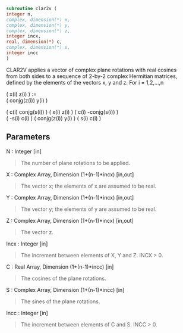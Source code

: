 ```fortran  
subroutine clar2v (  
integer n,  
complex, dimension(*) x,  
complex, dimension(*) y,  
complex, dimension(*) z,  
integer incx,  
real, dimension(*) c,  
complex, dimension(*) s,  
integer incc  
)  
```  
  
CLAR2V applies a vector of complex plane rotations with real cosines  
from both sides to a sequence of 2-by-2 complex Hermitian matrices,  
defined by the elements of the vectors x, y and z. For i = 1,2,...,n  
  
(       x(i)  z(i) ) :=  
( conjg(z(i)) y(i) )  
  
(  c(i) conjg(s(i)) ) (       x(i)  z(i) ) ( c(i) -conjg(s(i)) )  
( -s(i)       c(i)  ) ( conjg(z(i)) y(i) ) ( s(i)        c(i)  )  
  
## Parameters  
N : Integer [in]  
> The number of plane rotations to be applied.  
  
X : Complex Array, Dimension (1+(n-1)*incx) [in,out]  
> The vector x; the elements of x are assumed to be real.  
  
Y : Complex Array, Dimension (1+(n-1)*incx) [in,out]  
> The vector y; the elements of y are assumed to be real.  
  
Z : Complex Array, Dimension (1+(n-1)*incx) [in,out]  
> The vector z.  
  
Incx : Integer [in]  
> The increment between elements of X, Y and Z. INCX > 0.  
  
C : Real Array, Dimension (1+(n-1)*incc) [in]  
> The cosines of the plane rotations.  
  
S : Complex Array, Dimension (1+(n-1)*incc) [in]  
> The sines of the plane rotations.  
  
Incc : Integer [in]  
> The increment between elements of C and S. INCC > 0.  
  
